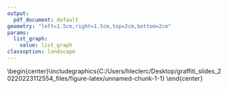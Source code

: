 ```yaml
---
output:
  pdf_document: default
geometry: "left=1.5cm,right=1.5cm,top=2cm,bottom=2cm"
params: 
  list_graph:
    value: list_graph
classoption: landscape
---
```

  
  

\begin{center}\includegraphics{C:/Users/hleclerc/Desktop/graffiti_slides_20220223112554_files/figure-latex/unnamed-chunk-1-1} \end{center}
